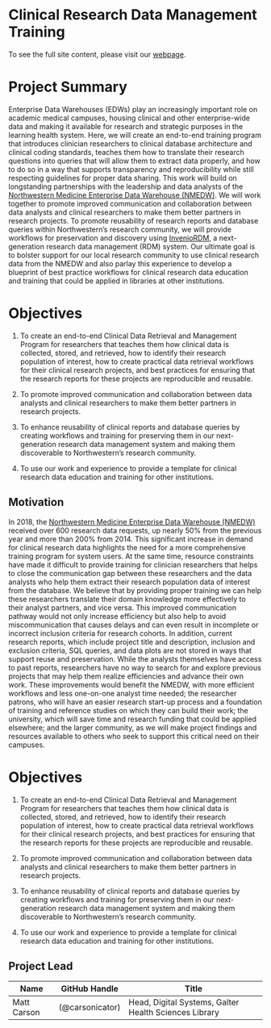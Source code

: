 # Clinical Research Data Management Training

To see the full site content, please visit our [webpage](https://galterdatalab.github.io/crdm-training/).

# Project Summary

Enterprise Data Warehouses (EDWs) play an increasingly important role on academic medical campuses, housing clinical and other enterprise-wide data and making it available for research and strategic purposes in the learning health system. Here, we will create an end-to-end training program that introduces clinician researchers to clinical database architecture and clinical coding standards, teaches them how to translate their research questions into queries that will allow them to extract data properly, and how to do so in a way that supports transparency and reproducibility while still respecting guidelines for proper data sharing. This work will build on longstanding partnerships with the leadership and data analysts of the [Northwestern Medicine Enterprise Data Warehouse (NMEDW)](https://www.nucats.northwestern.edu/resources/data-science-and-informatics/nmedw/index.html). We will work together to promote improved communication and collaboration between data analysts and clinical researchers to make them better partners in research projects. To promote reusability of research reports and database queries within Northwestern’s research community, we will provide workflows for preservation and discovery using [InvenioRDM](https://inveniosoftware.org/products/rdm/), a next-generation research data management (RDM) system. Our ultimate goal is to bolster support for our local research community to use clinical research data from the NMEDW and also parlay this experience to develop a blueprint of best practice workflows for clinical research data education and training that could be applied in libraries at other institutions.

# Objectives

1.  To create an end-to-end Clinical Data Retrieval and Management Program for researchers that teaches them how clinical data is collected, stored, and retrieved, how to identify their research population of interest, how to create practical data retrieval workflows for their clinical research projects, and best practices for ensuring that the research reports for these projects are reproducible and reusable.

2.  To promote improved communication and collaboration between data analysts and clinical researchers to make them better partners in research projects.

3.  To enhance reusability of clinical reports and database queries by creating workflows and training for preserving them in our next-generation research data management system and making them discoverable to Northwestern’s research community.

4.  To use our work and experience to provide a template for clinical research data education and training for other institutions.

## Motivation

In 2018, the [Northwestern Medicine Enterprise Data Warehouse (NMEDW)](https://www.nucats.northwestern.edu/resources/data-science-and-informatics/nmedw/index.html) received over 600 research data requests, up nearly 50% from the previous year and more than 200% from 2014. This significant increase in demand for clinical research data highlights the need for a more comprehensive training program for system users. At the same time, resource constraints have made it difficult to provide training for clinician researchers that helps to close the communication gap between these researchers and the data analysts who help them extract their research population data of interest from the database. We believe that by providing proper training we can help these researchers translate their domain knowledge more effectively to their analyst partners, and vice versa. This improved communication pathway would not only increase efficiency but also help to avoid miscommunication that causes delays and can even result in incomplete or incorrect inclusion criteria for research cohorts. In addition, current research reports, which include project title and description, inclusion and exclusion criteria, SQL queries, and data plots are not stored in ways that support reuse and preservation. While the analysts themselves have access to past reports, researchers have no way to search for and explore previous projects that may help them realize efficiencies and advance their own work. These improvements would benefit the NMEDW, with more efficient workflows and less one-on-one analyst time needed; the researcher patrons, who will have an easier research start-up process and a foundation of training and reference studies on which they can build their work; the university, which will save time and research funding that could be applied elsewhere; and the larger community, as we will make project findings and resources available to others who seek to support this critical need on their campuses.

# Objectives

1.  To create an end-to-end Clinical Data Retrieval and Management Program for researchers that teaches them how clinical data is collected, stored, and retrieved, how to identify their research population of interest, how to create practical data retrieval workflows for their clinical research projects, and best practices for ensuring that the research reports for these projects are reproducible and reusable.

2.  To promote improved communication and collaboration between data analysts and clinical researchers to make them better partners in research projects.

3.  To enhance reusability of clinical reports and database queries by creating workflows and training for preserving them in our next-generation research data management system and making them discoverable to Northwestern’s research community.

4.  To use our work and experience to provide a template for clinical research data education and training for other institutions.

## Project Lead

| **Name** | **GitHub Handle**  | **Title** |
| ---| --- | --- |
| Matt Carson | (@carsonicator) | Head, Digital Systems, Galter Health Sciences Library |
